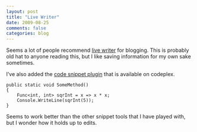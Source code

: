 ```yaml
---
layout: post
title: "Live Writer"
date: 2009-08-25
comments: false
categories: blog
---
```


Seems a lot of people recommend [live writer](http://download.live.com/writer) for blogging. This is probably old hat to anyone reading this, but I like saving information for my own sake sometimes.

I’ve also added the [code snippet plugin](http://wlwplugincollection.codeplex.com/) that is available on codeplex.
```
public static void SomeMethod()
{
    Func<int, int> sqrInt = x => x * x;
    Console.WriteLine(sqrInt(5));
}
```

Seems to work better than the other snippet tools that I have played with, but I wonder how it holds up to edits.
